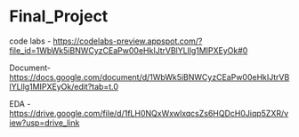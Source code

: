 # Final_Project

code labs - https://codelabs-preview.appspot.com/?file_id=1WbWk5iBNWCyzCEaPw00eHkIJtrVBlYLllg1MIPXEyOk#0

Document- https://docs.google.com/document/d/1WbWk5iBNWCyzCEaPw00eHkIJtrVBlYLllg1MIPXEyOk/edit?tab=t.0

EDA - https://drive.google.com/file/d/1fLH0NQxWxwlxqcsZs6HQDcH0Jiqp5ZXR/view?usp=drive_link
